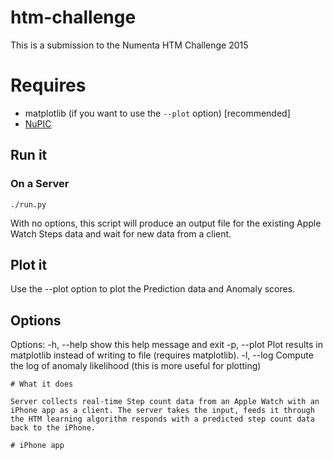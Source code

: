 # htm-challenge

This is a submission to the Numenta HTM Challenge 2015

# Requires

- matplotlib (if you want to use the `--plot` option) [recommended]
- [NuPIC](https://github.com/numenta/nupic)

## Run it
### On a Server
    ./run.py

With no options, this script will produce an output file for the existing Apple Watch Steps data and wait for new data from a client.

## Plot it

Use the --plot option to plot the Prediction data and Anomaly scores.

## Options

Options:
  -h, --help  show this help message and exit
  -p, --plot  Plot results in matplotlib instead of writing to file (requires
              matplotlib).
  -l, --log   Compute the log of anomaly likelihood (this is more useful for
              plotting)
```
# What it does

Server collects real-time Step count data from an Apple Watch with an iPhone app as a client. The server takes the input, feeds it through the HTM learning algorithm responds with a predicted step count data back to the iPhone.

# iPhone app
